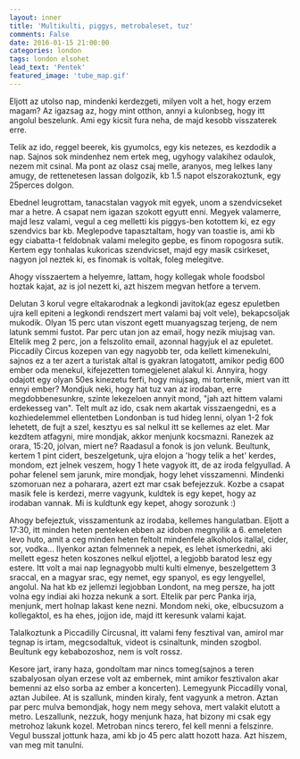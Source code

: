 ```yaml
---
layout: inner
title: 'Multikulti, piggys, metrobaleset, tuz'
comments: False
date: 2016-01-15 21:00:00
categories: london
tags: london elsohet
lead_text: 'Pentek'
featured_image: 'tube_map.gif'
---
```


Eljott az utolso nap, mindenki kerdezgeti, milyen volt a het, hogy erzem magam? Az igazsag az, hogy mint otthon, annyi a kulonbseg, hogy itt angolul beszelunk. Ami egy kicsit fura neha, de majd kesobb visszaterek erre.

Telik az ido, reggel beerek, kis gyumolcs, egy kis netezes, es kezdodik a nap. Sajnos sok mindenhez nem ertek meg, ugyhogy valakihez odaulok, nezem mit csinal.
Ma pont az olasz csaj melle, aranyos, meg lelkes lany amugy, de rettenetesen lassan dolgozik, kb 1.5 napot elszorakoztunk, egy 25perces dolgon.

Ebednel leugrottam, tanacstalan vagyok mit egyek, unom a szendvicseket mar a hetre. A csapat nem igazan szokott egyutt enni. Megyek valamerre, majd lesz valami, vegul a ceg melletti kis piggys-ben kotottem ki, ez egy szendvics bar kb. Meglepodve tapasztaltam, hogy van toastie is, ami kb egy ciabatta-t feldobnak valami melegito gepbe, es finom ropogosra sutik. Kertem egy tonhalas kukoricas szendvicset, majd egy masik csirkeset, nagyon jol neztek ki, es finomak is voltak, foleg melegitve.

Ahogy visszaertem a helyemre, lattam, hogy kollegak whole foodsbol hoztak kajat, az is jol nezett ki, azt hiszem megvan hetfore a tervem.

Delutan 3 korul vegre eltakarodnak a legkondi javitok(az egesz epuletben ujra kell epiteni a legkondi rendszert mert valami baj volt vele), bekapcsoljak mukodik. Olyan 15 perc utan viszont egett muanyagszag terjeng, de nem latunk semmi fustot. Par perc utan jon az email, hogy nezik miujsag van. Eltelik meg 2 perc, jon a felszolito email, azonnal hagyjuk el az epuletet. Piccadily Circus kozepen van egy nagyobb ter, oda kellett kimenekulni, sajnos ez a ter azert a turistak altal is gyakran latogatott, amikor pedig 600 ember oda menekul, kifejezetten tomegjelenet alakul ki. Annyira, hogy odajott egy olyan 50es kinezetu ferfi, hogy miujsag, mi tortenik, miert van itt ennyi ember? Mondjuk neki, hogy hat tuz van az irodaban, erre megdobbenesunkre, szinte lekezeloen annyit mond, "jah azt hittem valami erdekesseg van". 
Telt mult az ido, csak nem akartak visszaengedni, es a kozhiedelemmel ellentetben Londonban is tud hideg lenni, olyan 1-2 fok lehetett, de fujt a szel, kesztyu es sal nelkul itt se kellemes az elet. Mar kezdtem atfagyni, mire mondjak, akkor menjunk kocsmazni. Ranezek az orara, 15:20, jolvan, miert ne? Raadasul a fonok is jon velunk. Beultunk, kertem 1 pint cidert, beszelgetunk, ujra elojon a 'hogy telik a het' kerdes, mondom, ezt jelnek veszem, hogy 1 hete vagyok itt, de az iroda felgyullad. A pohar felenel sem jarunk, mire mondjak, hogy lehet visszamenni. Mindenki szomoruan nez a poharara, azert ezt mar csak befejezzuk. Kozbe a csapat masik fele is kerdezi, merre vagyunk, kuldtek is egy kepet, hogy az irodaban vannak. Mi is kuldtunk egy kepet, ahogy sorozunk :)

Ahogy befejeztuk, visszamentunk az irodaba, kellemes hangulatban. Eljott a 17:30, itt minden heten penteken ebben az idoben megnyilik a 6. emeleten levo huto, amit a ceg minden heten feltolt mindenfele alkoholos itallal, cider, sor, vodka... Ilyenkor aztan felmennek a nepek, es lehet ismerkedni, aki mellett egesz heten koszones nelkul eljottel, a legjobb baratod lesz egy estere. Itt volt a mai nap legnagyobb multi kulti elmenye, beszelgettem 3 sraccal, en a magyar srac, egy nemet, egy spanyol, es egy lengyellel, angolul. Na hat kb ez jellemzi legjobban Londont, na meg persze, ha jott volna egy indiai aki hozza nekunk a sort. 
Eltelik par perc Panka irja, menjunk, mert holnap lakast kene nezni. Mondom neki, oke, elbucsuzom a kollegaktol, es ha ehes, jojjon ide, majd itt keresunk valami kajat. 

Talalkoztunk a Piccadilly Circusnal, itt valami feny fesztival van, amirol mar tegnap is irtam, megcsodaltuk, videot is csinaltunk, minden szogbol. Beultunk egy kebabozoshoz, nem is volt rossz. 

Kesore jart, irany haza, gondoltam mar nincs tomeg(sajnos a teren szabalyosan olyan erzese volt az embernek, mint amikor fesztivalon akar bemenni az elso sorba az ember a koncerten). Lemegyunk Piccadilly vonal, aztan Jubilee. At is szallunk, minden kiraly, fent vagyunk a metron. Aztan par perc mulva bemondjak, hogy nem megy sehova, mert valakit elutott a metro. Leszallunk, nezzuk, hogy menjunk haza, hat bizony mi csak egy metrohoz lakunk kozel. Metroban nincs terero, fel kell menni a felszinre. Vegul busszal jottunk haza, ami kb jo 45 perc alatt hozott haza. Azt hiszem, van meg mit tanulni.

